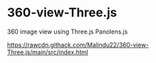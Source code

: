 # 360-view-Three.js
360 image view using Three.js Panolens.js

https://rawcdn.githack.com/Malindu22/360-view-Three.js/main/src/index.html
